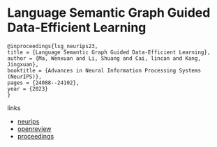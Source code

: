 # Language Semantic Graph Guided Data-Efficient Learning

```
@inproceedings{lsg_neurips23,
title = {Language Semantic Graph Guided Data-Efficient Learning},
author = {Ma, Wenxuan and Li, Shuang and Cai, lincan and Kang, Jingxuan},
booktitle = {Advances in Neural Information Processing Systems (NeurIPS)},
pages = {24088--24102},
year = {2023}
}
```

links
- [neurips](https://nips.cc/Conferences/2023/Schedule?showEvent=70199)
- [openreview](https://openreview.net/forum?id=tUyW68cRqr)
- [proceedings](https://papers.nips.cc//paper_files/paper/2023/hash/4bbd69ce4cea6aa3a08bde08a40fd65a-Abstract-Conference.html)
